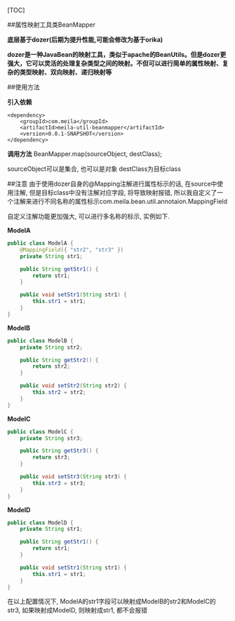 [TOC]

##属性映射工具类BeanMapper

**底层基于dozer(后期为提升性能,可能会修改为基于orika)**

**dozer是一种JavaBean的映射工具，类似于apache的BeanUtils。但是dozer更强大，它可以灵活的处理复杂类型之间的映射。不但可以进行简单的属性映射、复杂的类型映射、双向映射、递归映射等**

##使用方法

**引入依赖**
```
<dependency>
	<groupId>com.meila</groupId>
	<artifactId>meila-util-beanmapper</artifactId>
	<version>0.0.1-SNAPSHOT</version>
</dependency>
```

**调用方法**
BeanMapper.map(sourceObject, destClass);

sourceObject可以是集合, 也可以是对象  destClass为目标class


##注意
由于使用dozer自身的@Mapping注解进行属性标示的话, 在source中使用注解, 但是目标class中没有注解对应字段, 将导致映射报错, 所以我自定义了一个注解来进行不同名称的属性标示com.meila.bean.util.annotaion.MappingField

自定义注解功能更加强大, 可以进行多名称的标示, 实例如下.

**ModelA**
```java
public class ModelA {
    @MappingField({ "str2", "str3" })
    private String str1;

    public String getStr1() {
        return str1;
    }

    public void setStr1(String str1) {
        this.str1 = str1;
    }
}
```
**ModelB**
```java
public class ModelB {
    private String str2;

    public String getStr2() {
        return str2;
    }

    public void setStr2(String str2) {
        this.str2 = str2;
    }
}
```

**ModelC**
```java
public class ModelC {
    private String str3;

    public String getStr3() {
        return str3;
    }

    public void setStr3(String str3) {
        this.str3 = str3;
    }
}
```
**ModelD**
```java
public class ModelD {
    private String str1;

    public String getStr1() {
        return str1;
    }

    public void setStr1(String str1) {
        this.str1 = str1;
    }
}
```


在以上配置情况下, ModelA的str1字段可以映射成ModelB的str2和ModelC的str3, 如果映射成ModelD, 则映射成str1, 都不会报错



